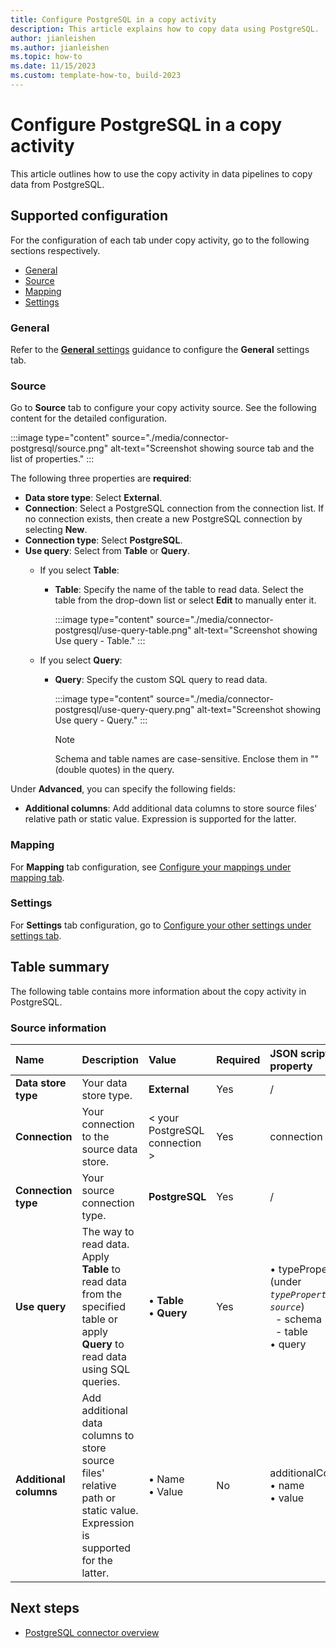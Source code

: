 ```yaml
---
title: Configure PostgreSQL in a copy activity
description: This article explains how to copy data using PostgreSQL.
author: jianleishen
ms.author: jianleishen
ms.topic: how-to
ms.date: 11/15/2023
ms.custom: template-how-to, build-2023
---
```


# Configure PostgreSQL in a copy activity

This article outlines how to use the copy activity in data pipelines to copy data from PostgreSQL.


## Supported configuration

For the configuration of each tab under copy activity, go to the following sections respectively.

- [General](#general)  
- [Source](#source)
- [Mapping](#mapping)
- [Settings](#settings)

### General

Refer to the [**General** settings](activity-overview.md#general-settings) guidance to configure the **General** settings tab.

### Source

Go to **Source** tab to configure your copy activity source. See the following content for the detailed configuration.

:::image type="content" source="./media/connector-postgresql/source.png" alt-text="Screenshot showing source tab and the list of properties." :::

The following three properties are **required**:

- **Data store type**: Select **External**.
- **Connection**: Select a PostgreSQL connection from the connection list. If no connection exists, then create a new PostgreSQL connection by selecting **New**.
- **Connection type**: Select **PostgreSQL**.
- **Use query**: Select from **Table** or **Query**.
    - If you select **Table**:
      - **Table**: Specify the name of the table to read data. Select the table from the drop-down list or select **Edit** to manually enter it. 

        :::image type="content" source="./media/connector-postgresql/use-query-table.png" alt-text="Screenshot showing Use query - Table." :::

    - If you select **Query**:
      - **Query**: Specify the custom SQL query to read data.

        :::image type="content" source="./media/connector-postgresql/use-query-query.png" alt-text="Screenshot showing Use query - Query." :::

        > [!Note]
        > Schema and table names are case-sensitive. Enclose them in "" (double quotes) in the query.
    
Under **Advanced**, you can specify the following fields:
        
- **Additional columns**: Add additional data columns to store source files' relative path or static value. Expression is supported for the latter.

### Mapping

For **Mapping** tab configuration, see [Configure your mappings under mapping tab](copy-data-activity.md#configure-your-mappings-under-mapping-tab). 

### Settings

For **Settings** tab configuration, go to [Configure your other settings under settings tab](copy-data-activity.md#configure-your-other-settings-under-settings-tab).

## Table summary

The following table contains more information about the copy activity in PostgreSQL.

### Source information

|Name|Description|Value|Required|JSON script property|
|:---|:---|:---|:---|:---|
|**Data store type**|Your data store type.|**External**|Yes|/|
|**Connection**|Your connection to the source data store.|< your PostgreSQL connection >|Yes|connection|
|**Connection type** |Your source connection type. |**PostgreSQL** |Yes|/|
|**Use query** |The way to read data. Apply **Table** to read data from the specified table or apply **Query** to read data using SQL queries.|• **Table** <br>• **Query** |Yes |• typeProperties (under *`typeProperties`* -> *`source`*)<br>&nbsp; - schema<br>&nbsp; - table<br>• query|
|**Additional columns**|Add additional data columns to store source files' relative path or static value. Expression is supported for the latter.|• Name<br>• Value|No|additionalColumns:<br>• name<br>• value|

## Next steps

- [PostgreSQL connector overview](connector-postgresql-overview.md)
